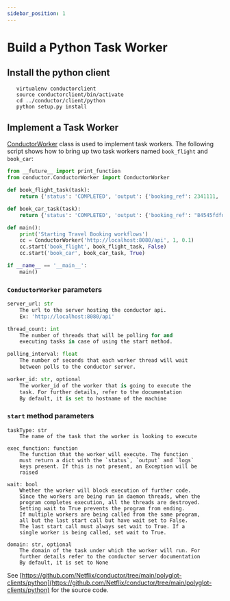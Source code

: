 ```yaml
---
sidebar_position: 1
---
```


# Build a Python Task Worker
## Install the python client
```shell script
   virtualenv conductorclient
   source conductorclient/bin/activate
   cd ../conductor/client/python
   python setup.py install
```

## Implement a Task Worker
[ConductorWorker](https://github.com/Netflix/conductor/blob/main/polyglot-clients/python/conductor/ConductorWorker.py#L36) 
class is used to implement task workers.
The following script shows how to bring up two task workers named `book_flight` and `book_car`:

```python
from __future__ import print_function
from conductor.ConductorWorker import ConductorWorker

def book_flight_task(task):
	return {'status': 'COMPLETED', 'output': {'booking_ref': 2341111, 'airline': 'delta'}, 'logs': ['trying delta', 'skipping aa']}

def book_car_task(task):
	return {'status': 'COMPLETED', 'output': {'booking_ref': "84545fdfd", 'agency': 'hertz'}, 'logs': ['trying hertz']}

def main():
	print('Starting Travel Booking workflows')
	cc = ConductorWorker('http://localhost:8080/api', 1, 0.1)
    cc.start('book_flight', book_flight_task, False)
    cc.start('book_car', book_car_task, True)

if __name__ == '__main__':
    main()
```
### `ConductorWorker` parameters
```python
server_url: str
    The url to the server hosting the conductor api.
    Ex: 'http://localhost:8080/api'

thread_count: int
    The number of threads that will be polling for and
    executing tasks in case of using the start method.

polling_interval: float
    The number of seconds that each worker thread will wait
    between polls to the conductor server.

worker_id: str, optional
    The worker_id of the worker that is going to execute the
    task. For further details, refer to the documentation
    By default, it is set to hostname of the machine
```
### `start` method parameters
```pythhon
taskType: str
    The name of the task that the worker is looking to execute

exec_function: function
    The function that the worker will execute. The function
    must return a dict with the `status`, `output` and `logs`
    keys present. If this is not present, an Exception will be
    raised

wait: bool
    Whether the worker will block execution of further code.
    Since the workers are being run in daemon threads, when the
    program completes execution, all the threads are destroyed.
    Setting wait to True prevents the program from ending.
    If multiple workers are being called from the same program,
    all but the last start call but have wait set to False.
    The last start call must always set wait to True. If a
    single worker is being called, set wait to True.

domain: str, optional
    The domain of the task under which the worker will run. For
    further details refer to the conductor server documentation
    By default, it is set to None
```

See 
[https://github.com/Netflix/conductor/tree/main/polyglot-clients/python](https://github.com/Netflix/conductor/tree/main/polyglot-clients/python)
for the source code.
